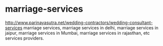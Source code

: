 # marriage-services
http://www.parinayasutra.net/wedding-contractors/wedding-consultant-services marriage services, marriage services in delhi, marriage services in jaipur, marriage services in Mumbai, marriage services in rajasthan, etc services providers.
